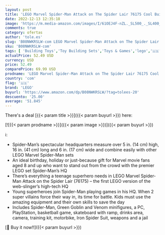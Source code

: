```yaml
---
layout: post
title: 'LEGO Marvel Spider-Man Attack on The Spider Lair 76175 Cool Building Toy  Featuring The Spider-Man Headquarters; Includes Spider-Man  Green Goblin and Venom Minifigures  New 2021  466 Pieces '
date: 2022-12-13 12:35:18
image: 'https://m.media-amazon.com/images/I/61OEJ4F-nZL._SL500_._SL400_.jpg'
comments: true
category: ofertas
author: 'tole.es'
slug: 'B08NWKRSLW-com LEGO Marvel Spider-Man Attack on The Spider Lair 76175...'
sku: 'B08NWKRSLW-com'
tags: [ 'Building Toys','Toy Building Sets','Toys & Games','lego','🇺🇸', ]
actualPrice: 52.49 USD
currency: USD
price: 52.49
comparePrice: 69.99 USD
prodname: 'LEGO Marvel Spider-Man Attack on The Spider Lair 76175 Cool Building Toy  Featuring The Spider-Man Headquarters; Includes Spider-Man  Green Goblin and Venom Minifigures  New 2021  466 Pieces '
country: 'com'
flag: '🇺🇸'
brand: 'LEGO'
buyurl: 'https://www.amazon.com/dp/B08NWKRSLW/?tag=tolees-20'
descuento: '25.00'
average: '51.845'
---
```


There's a deal [{{< param title >}}]({{< param buyurl >}})  here:

[![{{< param prodname >}}]({{< param image >}})]({{< param buyurl >}})

ℹ️:

- Spider-Man’s spectacular headquarters measure over 5 in. (14 cm) high, 16 in. (41 cm) long and 6 in. (17 cm) wide and combine easily with other LEGO Marvel Spider-Man sets
- An ideal birthday, holiday or just-because gift for Marvel movie fans aged 8 and up who want to stand out from the crowd with the premier LEGO set Spider-Man’s HQ
- There’s everything a teenage superhero needs in LEGO Marvel Spider-Man Attack on the Spider Lair (76175) – the first LEGO version of the web-slinger’s high-tech HQ
- Young superheroes join Spider-Man playing games in his HQ. When 2 super villains force their way in, its time for battle. Kids must use the amazing equipment and their own skills to save the day
- Includes Spider-Man, Green Goblin and Venom minifigures, a PC, PlayStation, basketball game, skateboard with ramp, drinks area, camera, training kit, motorbike, Iron Spider Suit, weapons and a jail

[🛒 Buy it now!!]({{< param buyurl >}})
